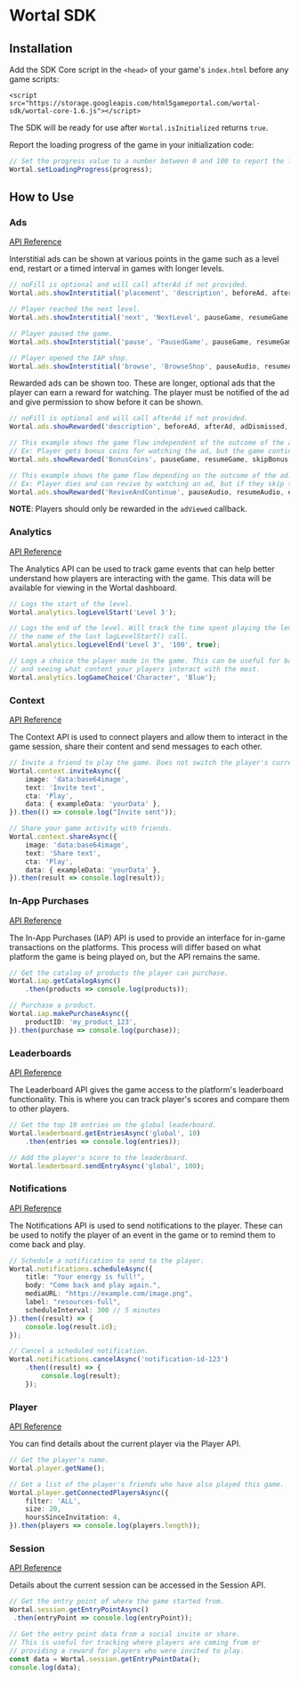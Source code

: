# Wortal SDK

## Installation

Add the SDK Core script in the `<head>` of your game's `index.html` before any game scripts:

`<script src="https://storage.googleapis.com/html5gameportal.com/wortal-sdk/wortal-core-1.6.js"></script>`

The SDK will be ready for use after `Wortal.isInitialized` returns `true`.

Report the loading progress of the game in your initialization code:

```javascript
// Set the progress value to a number between 0 and 100 to report the loading progress of your game.
Wortal.setLoadingProgress(progress);
```

## How to Use

### Ads

[API Reference](https://sdk.html5gameportal.com/api/ads/)

Interstitial ads can be shown at various points in the game such as a level end, restart or a timed
interval in games with longer levels.

```typescript
// noFill is optional and will call afterAd if not provided.
Wortal.ads.showInterstitial('placement', 'description', beforeAd, afterAd, noFill?);

// Player reached the next level.
Wortal.ads.showInterstitial('next', 'NextLevel', pauseGame, resumeGame, resumeAfterNoFill);

// Player paused the game.
Wortal.ads.showInterstitial('pause', 'PausedGame', pauseGame, resumeGame);

// Player opened the IAP shop.
Wortal.ads.showInterstitial('browse', 'BrowseShop', pauseAudio, resumeAudio);
```

Rewarded ads can be shown too. These are longer, optional ads that the player can earn a reward for watching. The player
must be notified of the ad and give permission to show before it can be shown.

```typescript
// noFill is optional and will call afterAd if not provided.
Wortal.ads.showRewarded('description', beforeAd, afterAd, adDismissed, adViewed, noFill?);

// This example shows the game flow independent of the outcome of the ad.
// Ex: Player gets bonus coins for watching the ad, but the game continues regardless of the outcome.
Wortal.ads.showRewarded('BonusCoins', pauseGame, resumeGame, skipBonus, addBonusCoins);

// This example shows the game flow depending on the outcome of the ad.
// Ex: Player dies and can revive by watching an ad, but if they skip the ad they lose the level.
Wortal.ads.showRewarded('ReviveAndContinue', pauseAudio, resumeAudio, endGame, continueGame);
```

**NOTE**: Players should only be rewarded in the `adViewed` callback.

### Analytics

[API Reference](https://sdk.html5gameportal.com/api/analytics/)

The Analytics API can be used to track game events that can help better understand how players are interacting with
the game. This data will be available for viewing in the Wortal dashboard.

```typescript
// Logs the start of the level.
Wortal.analytics.logLevelStart('Level 3');

// Logs the end of the level. Will track the time spent playing the level if the name matches
// the name of the last logLevelStart() call.
Wortal.analytics.logLevelEnd('Level 3', '100', true);

// Logs a choice the player made in the game. This can be useful for balancing the game
// and seeing what content your players interact with the most.
Wortal.analytics.logGameChoice('Character', 'Blue');
```

### Context

[API Reference](https://sdk.html5gameportal.com/api/context/)

The Context API is used to connect players and allow them to interact in the game session, share their content
and send messages to each other.

```typescript
// Invite a friend to play the game. Does not switch the player's current context.
Wortal.context.inviteAsync({
    image: 'data:base64image',
    text: 'Invite text',
    cta: 'Play',
    data: { exampleData: 'yourData' },
}).then(() => console.log("Invite sent"));

// Share your game activity with friends.
Wortal.context.shareAsync({
    image: 'data:base64image',
    text: 'Share text',
    cta: 'Play',
    data: { exampleData: 'yourData' },
}).then(result => console.log(result));
```

### In-App Purchases

[API Reference](https://sdk.html5gameportal.com/api/iap/)

The In-App Purchases (IAP) API is used to provide an interface for in-game transactions on the platforms.
This process will differ based on what platform the game is being played on, but the API remains the same.

```typescript
// Get the catalog of products the player can purchase.
Wortal.iap.getCatalogAsync()
    .then(products => console.log(products));

// Purchase a product.
Wortal.iap.makePurchaseAsync({
    productID: 'my_product_123',
}).then(purchase => console.log(purchase));
```

### Leaderboards

[API Reference](https://sdk.html5gameportal.com/api/leaderboard/)

The Leaderboard API gives the game access to the platform's leaderboard functionality. This is where
you can track player's scores and compare them to other players.

```typescript
// Get the top 10 entries on the global leaderboard.
Wortal.leaderboard.getEntriesAsync('global', 10)
    .then(entries => console.log(entries));

// Add the player's score to the leaderboard.
Wortal.leaderboard.sendEntryAsync('global', 100);
```

### Notifications

[API Reference](https://sdk.html5gameportal.com/api/notifications/)

The Notifications API is used to send notifications to the player. These can be used to notify the player
of an event in the game or to remind them to come back and play.

```typescript
// Schedule a notification to send to the player.
Wortal.notifications.scheduleAsync({
    title: "Your energy is full!",
    body: "Come back and play again.",
    mediaURL: "https://example.com/image.png",
    label: "resources-full",
    scheduleInterval: 300 // 5 minutes
}).then((result) => {
    console.log(result.id);
});

// Cancel a scheduled notification.
Wortal.notifications.cancelAsync('notification-id-123')
    .then((result) => {
        console.log(result);
    });
```

### Player

[API Reference](https://sdk.html5gameportal.com/api/player/)

You can find details about the current player via the Player API.

```typescript
// Get the player's name.
Wortal.player.getName();

// Get a list of the player's friends who have also played this game.
Wortal.player.getConnectedPlayersAsync({
    filter: 'ALL',
    size: 20,
    hoursSinceInvitation: 4,
}).then(players => console.log(players.length));
```

### Session

[API Reference](https://sdk.html5gameportal.com/api/session/)

Details about the current session can be accessed in the Session API.

```typescript
// Get the entry point of where the game started from.
Wortal.session.getEntryPointAsync()
 .then(entryPoint => console.log(entryPoint));

// Get the entry point data from a social invite or share.
// This is useful for tracking where players are coming from or
// providing a reward for players who were invited to play.
const data = Wortal.session.getEntryPointData();
console.log(data);
```
